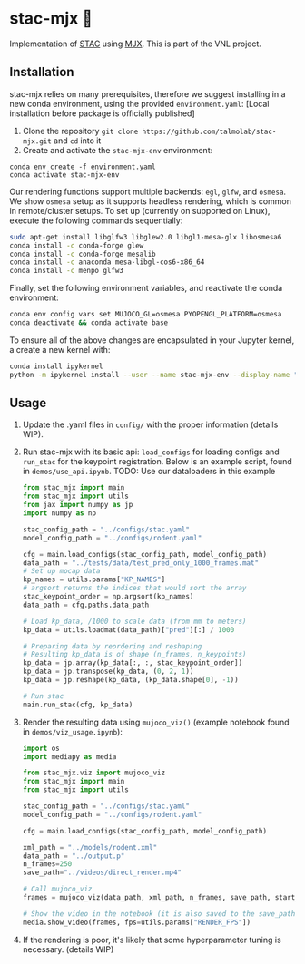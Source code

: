 # stac-mjx :rat:
Implementation of [STAC](https://ieeexplore.ieee.org/document/7030016) using [MJX](https://mujoco.readthedocs.io/en/stable/mjx.html). This is part of the VNL project. 

## Installation
stac-mjx relies on many prerequisites, therefore we suggest installing in a new conda environment, using the provided `environment.yaml`:
[Local installation before package is officially published]
1. Clone the repository `git clone https://github.com/talmolab/stac-mjx.git` and `cd` into it
2. Create and activate the `stac-mjx-env` environment:

```
conda env create -f environment.yaml
conda activate stac-mjx-env
```

Our rendering functions support multiple backends: `egl`, `glfw`, and `osmesa`. We show `osmesa` setup as it supports headless rendering, which is common in remote/cluster setups. To set up (currently on supported on Linux), execute the following commands sequentially:
   ```bash
   sudo apt-get install libglfw3 libglew2.0 libgl1-mesa-glx libosmesa6 
   conda install -c conda-forge glew 
   conda install -c conda-forge mesalib 
   conda install -c anaconda mesa-libgl-cos6-x86_64 
   conda install -c menpo glfw3
   ```
   Finally, set the following environment variables, and reactivate the conda environment:
   ```bash
   conda env config vars set MUJOCO_GL=osmesa PYOPENGL_PLATFORM=osmesa
   conda deactivate && conda activate base
   ```
   To ensure all of the above changes are encapsulated in your Jupyter kernel, a create a new kernel with:
   ```bash
   conda install ipykernel
   python -m ipykernel install --user --name stac-mjx-env --display-name "Python (stac-mjx-env)"
   ```


## Usage
1. Update the .yaml files in `config/` with the proper information (details WIP).

2. Run stac-mjx with its basic api: `load_configs` for loading configs and `run_stac` for the keypoint registration. Below is an example script, found in `demos/use_api.ipynb`. 
   TODO: Use our dataloaders in this example

   ```python
   from stac_mjx import main
   from stac_mjx import utils
   from jax import numpy as jp
   import numpy as np

   stac_config_path = "../configs/stac.yaml"
   model_config_path = "../configs/rodent.yaml"

   cfg = main.load_configs(stac_config_path, model_config_path)
   data_path = "../tests/data/test_pred_only_1000_frames.mat"
   # Set up mocap data
   kp_names = utils.params["KP_NAMES"]
   # argsort returns the indices that would sort the array
   stac_keypoint_order = np.argsort(kp_names)
   data_path = cfg.paths.data_path

   # Load kp_data, /1000 to scale data (from mm to meters)
   kp_data = utils.loadmat(data_path)["pred"][:] / 1000

   # Preparing data by reordering and reshaping
   # Resulting kp_data is of shape (n_frames, n_keypoints)
   kp_data = jp.array(kp_data[:, :, stac_keypoint_order])
   kp_data = jp.transpose(kp_data, (0, 2, 1))
   kp_data = jp.reshape(kp_data, (kp_data.shape[0], -1))

   # Run stac
   main.run_stac(cfg, kp_data)
   ```

3. Render the resulting data using `mujoco_viz()` (example notebook found in `demos/viz_usage.ipynb`):
   ```python
   import os
   import mediapy as media

   from stac_mjx.viz import mujoco_viz
   from stac_mjx import main
   from stac_mjx import utils

   stac_config_path = "../configs/stac.yaml"
   model_config_path = "../configs/rodent.yaml"

   cfg = main.load_configs(stac_config_path, model_config_path)

   xml_path = "../models/rodent.xml"
   data_path = "../output.p"
   n_frames=250
   save_path="../videos/direct_render.mp4"

   # Call mujoco_viz
   frames = mujoco_viz(data_path, xml_path, n_frames, save_path, start_frame=0)

   # Show the video in the notebook (it is also saved to the save_path)
   media.show_video(frames, fps=utils.params["RENDER_FPS"])
   ```
   
4. If the rendering is poor, it's likely that some hyperparameter tuning is necessary. (details WIP)